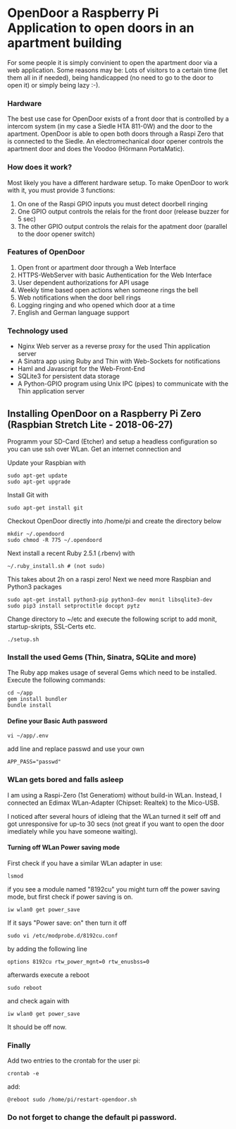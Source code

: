 # OpenDoor a Raspberry Pi Application to open doors in an apartment building

For some people it is simply convinient to open the apartment door via a web application. Some reasons may be: Lots of visitors to a certain time (let them all in if needed), being handicapped (no need to go to the door to open it) or simply being lazy :-).

### Hardware

The best use case for OpenDoor exists of a front door that is controlled by a intercom system (in my case a Siedle HTA 811-0W) and the door to the apartment. OpenDoor is able to open both doors through a Raspi Zero that is connected to the Siedle. An electromechanical door opener controls the apartment door and does the Voodoo (Hörmann PortaMatic).

### How does it work?

Most likely you have a different hardware setup. To make OpenDoor to work with it, you must provide 3 functions:

1. On one of the Raspi GPIO inputs you must detect doorbell ringing
2. One GPIO output controls the relais for the front door (release buzzer for 5 sec)
3. The other GPIO output controls the relais for the apatment door (parallel to the door opener switch)

### Features of OpenDoor

1. Open front or apartment door through a Web Interface
2. HTTPS-WebServer with basic Authentication for the Web Interface
3. User dependent authorizations for API usage
4. Weekly time based open actions when someone rings the bell
5. Web notifications when the door bell rings
6. Logging ringing and who opened which door at a time
7. English and German language support

### Technology used

- Nginx Web server as a reverse proxy for the used Thin application server
- A Sinatra app using Ruby and Thin with Web-Sockets for notifications
- Haml and Javascript for the Web-Front-End
- SQLite3 for persistent data storage
- A Python-GPIO program using Unix IPC (pipes) to communicate with the
  Thin application server

## Installing OpenDoor on a Raspberry Pi Zero (Raspbian Stretch Lite - 2018-06-27)

Programm your SD-Card (Etcher) and setup a headless configuration so you can use
ssh over WLan. Get an internet connection and

Update your Raspbian with
```
sudo apt-get update
sudo apt-get upgrade
```
Install Git with
```
sudo apt-get install git
```
Checkout OpenDoor directly into /home/pi and create the directory below
```
mkdir ~/.opendoord
sudo chmod -R 775 ~/.opendoord
```
Next install a recent Ruby 2.5.1 (.rbenv) with 
```
~/.ruby_install.sh # (not sudo)
```
This takes about 2h on a raspi zero!
Next we need more Raspbian and Python3 packages
```
sudo apt-get install python3-pip python3-dev monit libsqlite3-dev
sudo pip3 install setproctitle docopt pytz
```
Change directory to ~/etc and execute the following script to add monit, startup-skripts, SSL-Certs etc.
```
./setup.sh
```

### Install the used Gems (Thin, Sinatra, SQLite and more)

The Ruby app makes usage of several Gems which need to be installed.
Execute the following commands:
```
cd ~/app
gem install bundler
bundle install
```
#### Define your Basic Auth password
```
vi ~/app/.env
```
add line and replace passwd and use your own
```
APP_PASS="passwd"
```

### WLan gets bored and falls asleep

I am using a Raspi-Zero (1st Generatiom) without build-in WLan.
Instead, I connected an Edimax WLan-Adapter (Chipset: Realtek) to the
Mico-USB.

I noticed after several hours of idleing that the WLan turned it self off and got unresponsive for up-to 30 secs (not great if you want to open the door imediately while you have someone waiting).

#### Turning off WLan Power saving mode

First check if you have a similar WLan adapter in use:
```
lsmod
```
if you see a module named "8192cu" you might turn off the power saving mode,
but first check if power saving is on.
```
iw wlan0 get power_save
```
If it says "Power save: on" then turn it off
```
sudo vi /etc/modprobe.d/8192cu.conf
```
by adding the following line
```
options 8192cu rtw_power_mgnt=0 rtw_enusbss=0
```
afterwards execute a reboot
```
sudo reboot
```
and check again with
```
iw wlan0 get power_save
```
It should be off now.

### Finally
Add two entries to the crontab for the user pi:
```
crontab -e
```
add:
```
@reboot sudo /home/pi/restart-opendoor.sh
```

### Do not forget to change the default pi password.
